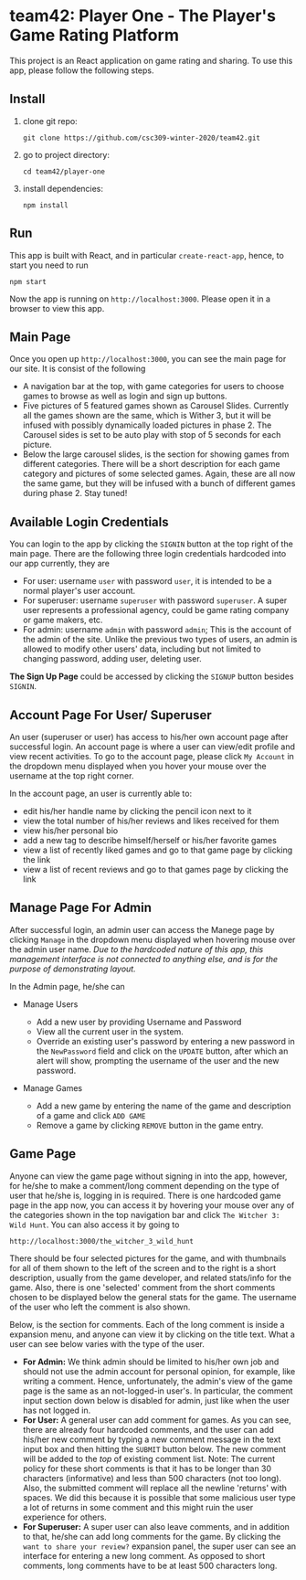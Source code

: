 # team42: Player One - The Player's Game Rating Platform
This project is an React application on game rating and sharing. To use this app, please follow the following steps.
## Install
1. clone git repo:
    ```
    git clone https://github.com/csc309-winter-2020/team42.git
    ```
2. go to project directory:
    ```
    cd team42/player-one
    ```
3. install dependencies:
    ```
    npm install
    ```
## Run
This app is built with React, and in particular `create-react-app`, hence, to start you need to run
```
npm start
```
Now the app is running on `http://localhost:3000`. Please open it in a browser to view this app.  
## Main Page
Once you open up `http://localhost:3000`, you can see the main page for our site. It is consist of the following
- A navigation bar at the top, with game categories for users to choose games to browse as well as login and
sign up buttons. 
- Five pictures of 5 featured games shown as Carousel Slides. Currently all the games shown are the same, which
is Wither 3, but it will be infused with possibly dynamically loaded pictures in phase 2. The Carousel sides is
set to be auto play with stop of 5 seconds for each picture. 
- Below the large carousel slides, is the section for showing games from different categories. There will be a
short description for each game category and pictures of some selected games. Again, these are all now the same
game, but they will be infused with a bunch of different games during phase 2. Stay tuned!



## Available Login Credentials
You can login to the app by clicking the `SIGNIN` button at the top right of the main page. 
There are the following three login credentials hardcoded into our app currently, they are
 - For user: username `user` with password `user`, it is intended to be a normal player's user account. 
 - For superuser: username `superuser` with password `superuser`. A super user represents a professional agency, could be game rating company or game makers, etc.
 - For admin: username `admin` with password `admin`; This is the account of the admin of the site. Unlike the previous two types of users, an admin is allowed to modify other users' data, including but not limited to changing password, adding user, deleting user. 

**The Sign Up Page** could be accessed by clicking the `SIGNUP` button besides `SIGNIN`.



## Account Page For User/ Superuser
An user (superuser or user) has access to his/her own account page after successful login. An account page is where a user can view/edit profile and view recent activities.
To go to the account page, please click `My Account` in the dropdown menu displayed when you hover your mouse over the username at the top right corner.

In the account page, an user is currently able to:
- edit his/her handle name by clicking the pencil icon next to it
- view the total number of his/her reviews and likes received for them
- view his/her personal bio
- add a new tag to describe himself/herself or his/her favorite games
- view a list of recently liked games and go to that game page by clicking the link
- view a list of recent reviews and go to that games page by clicking the link
## Manage Page For Admin
After successful login, an admin user can access the Manege page by clicking `Manage` in the dropdown menu displayed when
hovering mouse over the admin user name. *Due to the hardcoded nature of this app, this management interface is not connected to anything else, and is for the purpose of demonstrating layout.*

In the Admin page, he/she can 
- Manage Users
    - Add a new user by providing Username and Password
    - View all the current user in the system. 
    - Override an existing user's password by entering a new password in the `NewPassword` field and click on the `UPDATE` button, after which an alert will show, prompting the username of the user and the new password. 

- Manage Games 
    - Add a new game by entering the name of the game and description of a game and click `ADD GAME`
    - Remove a game by clicking `REMOVE` button in the game entry.
    

## Game Page
Anyone can view the game page without signing in into the app, however, for he/she to make a comment/long comment depending on the type of user that he/she is, logging in is required.
There is one hardcoded game page in the app now, you can access it by hovering your mouse over any of the categories shown
in the top navigation bar and click `The Witcher 3: Wild Hunt`. You can also access it by going to
``````
http://localhost:3000/the_witcher_3_wild_hunt
``````
There should be four selected pictures for the game, and with thumbnails for all of them shown to the left of the screen
and to the right is a short description, usually from the game developer, and related stats/info for the game. 
Also, there is one 'selected' comment from the short comments chosen to be displayed below the general stats 
for the game. The username of the user who left the comment is also shown.

Below, is the section for comments. Each of the long comment is inside a expansion
menu, and anyone can view it by clicking on the title text. What a user can see below varies with the type
of the user.
- **For Admin:** We think admin should be limited to his/her own job and should not use the admin account for personal 
opinion, for example, like writing a comment. Hence, unfortunately, the admin's view of the game page 
is the same as an not-logged-in user's. In particular, the comment input section down below is disabled for
admin, just like when the user has not logged in.
- **For User:** A general user can add comment for games. As you can see, there are already
four hardcoded comments, and the user can add his/her new comment by typing 
a new comment message in the text input box and then hitting the `SUBMIT` button below. The new comment
will be added to the *top* of existing comment list. Note: The current policy for these short comments
is that it has to be longer than 30 characters (informative) and less than 500 characters (not too long). Also, the submitted
comment will replace all the newline 'returns' with spaces. We did this because it is possible that some
malicious user type a lot of returns in some comment and this might ruin the user experience for others.
- **For Superuser:** A super user can also leave comments, and in addition to that, he/she can add long
comments for the game. By clicking the `want to share your review?` expansion panel, the super user can see
an interface for entering a new long comment. As opposed to short comments, long comments have to be at least
500 characters long. 



